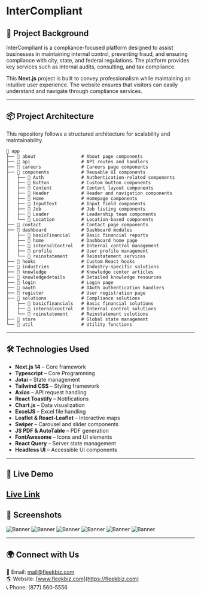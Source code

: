 # InterCompliant

## 🌟 Project Background
InterCompliant is a compliance-focused platform designed to assist businesses in maintaining internal control, preventing fraud, and ensuring compliance with city, state, and federal regulations. The platform provides key services such as internal audits, consulting, and tax compliance.

This **Next.js** project is built to convey professionalism while maintaining an intuitive user experience. The website ensures that visitors can easily understand and navigate through compliance services.

---

## 📦 Project Architecture
This repository follows a structured architecture for scalability and maintainability.

```
📂 app
├── 📂 about                 # About page components
├── 📂 api                   # API routes and handlers
├── 📂 careers               # Careers page components
├── 📂 components            # Reusable UI components
│   ├── 📂 Auth              # Authentication-related components
│   ├── 📂 Button            # Custom button components
│   ├── 📂 Content           # Content layout components
│   ├── 📂 Header            # Header and navigation components
│   ├── 📂 Home              # Homepage components
│   ├── 📂 InputText         # Input field components
│   ├── 📂 Job               # Job listing components
│   ├── 📂 Leader            # Leadership team components
│   └── 📂 Location          # Location-based components
├── 📂 contact               # Contact page components
├── 📂 dashboard             # Dashboard modules
│   ├── 📂 basicFinancial    # Basic financial reports
│   ├── 📂 home              # Dashboard home page
│   ├── 📂 internalControl   # Internal control management
│   ├── 📂 profile           # User profile management
│   └── 📂 reinstatement     # Reinstatement services
├── 📂 hooks                 # Custom React hooks
├── 📂 industries            # Industry-specific solutions
├── 📂 knowledge             # Knowledge center articles
├── 📂 knowledgedetails      # Detailed knowledge resources
├── 📂 login                 # Login page
├── 📂 oauth                 # OAuth authentication handlers
├── 📂 register              # User registration page
├── 📂 solutions             # Compliance solutions
│   ├── 📂 basicfinancials   # Basic financial solutions
│   ├── 📂 internalcontrol   # Internal control solutions
│   └── 📂 reinstatement     # Reinstatement solutions
├── 📂 store                 # Global state management
└── 📂 util                  # Utility functions
```

---

## 🛠️ Technologies Used

- **Next.js 14** – Core framework
- **Typescript** – Core Programming
- **Jotai** – State management
- **Tailwind CSS** – Styling framework
- **Axios** – API request handling
- **React Toastify** – Notifications
- **Chart.js** – Data visualization
- **ExcelJS** – Excel file handling
- **Leaflet & React-Leaflet** – Interactive maps
- **Swiper** – Carousel and slider components
- **JS PDF & AutoTable** – PDF generation
- **FontAwesome** – Icons and UI elements
- **React Query** – Server state management
- **Headless UI** – Accessible UI components

---

## 🚀 Live Demo
[Live Link](https://intercompliant.com)
---

## 📸 Screenshots
![Banner](https://raw.githubusercontent.com/fleekbiz/intercompliant-demo/main/assets/1.PNG)
![Banner](https://raw.githubusercontent.com/fleekbiz/intercompliant-demo/main/assets/2.png)
![Banner](https://raw.githubusercontent.com/fleekbiz/intercompliant-demo/main/assets/3.png)
![Banner](https://raw.githubusercontent.com/fleekbiz/intercompliant-demo/main/assets/4.png)
![Banner](https://raw.githubusercontent.com/fleekbiz/intercompliant-demo/main/assets/dashboard.png)
![Banner](https://raw.githubusercontent.com/fleekbiz/intercompliant-demo/main/assets/balance-sheet.png)



---

## 🌍 Connect with Us
📧 Email: mail@fleekbiz.com  
🌎 Website: [www.fleekbiz.com](https://fleekbiz.com)  
📞 Phone: (877) 560-5556  
